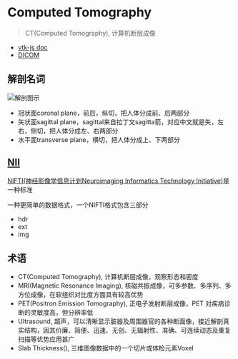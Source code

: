 # Computed Tomography
> CT(Computed Tomography), 计算机断层成像

- [vtk-js doc](https://kitware.github.io/vtk-js/docs/)
- [DICOM](/cg/dental/dicom.md)

## 解剖名词
![解剖图示](../images/axial_sagittal.webp)
- 冠状面coronal plane，前后，纵切，把人体分成前、后两部分
- 矢状面sagittal plane，sagittal来自拉丁文sagitta箭，对应中文就是矢，左右，侧切，把人体分成左、右两部分
- 水平面transverse plane，横切，把人体分成上、下两部分



## [NII](https://nifti.nimh.nih.gov/pub/dist/doc/ANALYZE75.pdf)

[NIFTI(神经影像学信息计划Neuroimaging Informatics Technology Initiative)](https://nifti.nimh.nih.gov/)是一种标准

一种更简单的数据格式，一个NIFTI格式包含三部分
- hdr
- ext
- img

## 术语

- CT(Computed Tomography), 计算机断层成像，观察形态和密度
- MRI(Magnetic Resonance Imaging), 核磁共振成像，可多参数、多序列、多方位成像，在软组织对比度方面具有较高优势
- PET(Positron Emission Tomography), 正电子发射断层成像，PET 对疾病诊断的灵敏度高，但分辨率低
- Ultrasound, 超声，可以清晰显示脏器及周围器官的各种断面像，接近解剖真实结构，因其价廉、简便、迅速、无创、无辐射性、准确、可连续动态及重复扫描等优势应用甚广
- Slab Thickness(), 三维图像数据中的一个切片或体检元素Voxel

